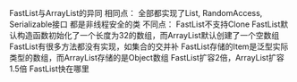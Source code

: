 FastList与ArrayList的异同
相同点：
全部都实现了List<T>, RandomAccess, Serializable接口
都是非线程安全的类
不同点：
FastList不支持Clone
FastList默认构造函数初始化了一个长度为32的数组，而ArrayList默认创建了一个空数组
FastList有很多方法都没有实现，如集合的交并补
FastList存储的Item是泛型实际类型的数组，而ArrayList存储的是Object数组
FastList扩容2倍，ArrayList扩容1.5倍
FastList快在哪里